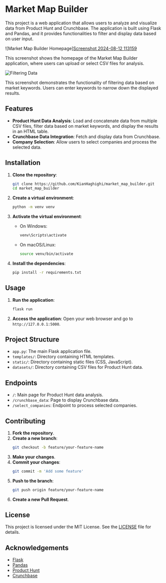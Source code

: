 ﻿# Market Map Builder

This project is a web application that allows users to analyze and visualize data from Product Hunt and Crunchbase. The application is built using Flask and Pandas, and it provides functionalities to filter and display data based on user input.

![Market Map Builder Homepage][Screenshot 2024-08-12 113159](https://github.com/user-attachments/assets/7927ca1a-3d6c-4485-a7bc-f54a053be0fe)

This screenshot shows the homepage of the Market Map Builder application, where users can upload or select CSV files for analysis.

![Filtering Data](https://github.com/user-attachments/assets/d54c4c5b-0ec3-45aa-afbc-c4a32e89adfe)


This screenshot demonstrates the functionality of filtering data based on market keywords. Users can enter keywords to narrow down the displayed results.


## Features

- **Product Hunt Data Analysis**: Load and concatenate data from multiple CSV files, filter data based on market keywords, and display the results in an HTML table.
- **Crunchbase Data Integration**: Fetch and display data from Crunchbase.
- **Company Selection**: Allow users to select companies and process the selected data.

## Installation

1. **Clone the repository**:
    ```sh
    git clone https://github.com/KianHaghighi/market_map_builder.git
    cd market_map_builder
    ```

2. **Create a virtual environment**:
    ```sh
    python -m venv venv
    ```

3. **Activate the virtual environment**:
    - On Windows:
        ```sh
        venv\Scripts\activate
        ```
    - On macOS/Linux:
        ```sh
        source venv/bin/activate
        ```

4. **Install the dependencies**:
    ```sh
    pip install -r requirements.txt
    ```

## Usage

1. **Run the application**:
    ```sh
    flask run
    ```

2. **Access the application**:
    Open your web browser and go to `http://127.0.0.1:5000`.

## Project Structure

- `app.py`: The main Flask application file.
- `templates/`: Directory containing HTML templates.
- `static/`: Directory containing static files (CSS, JavaScript).
- `datasets/`: Directory containing CSV files for Product Hunt data.

## Endpoints

- `/`: Main page for Product Hunt data analysis.
- `/crunchbase_data`: Page to display Crunchbase data.
- `/select_companies`: Endpoint to process selected companies.

## Contributing

1. **Fork the repository**.
2. **Create a new branch**:
    ```sh
    git checkout -b feature/your-feature-name
    ```
3. **Make your changes**.
4. **Commit your changes**:
    ```sh
    git commit -m 'Add some feature'
    ```
5. **Push to the branch**:
    ```sh
    git push origin feature/your-feature-name
    ```
6. **Create a new Pull Request**.

## License

This project is licensed under the MIT License. See the [LICENSE](LICENSE) file for details.

## Acknowledgements

- [Flask](https://flask.palletsprojects.com/)
- [Pandas](https://pandas.pydata.org/)
- [Product Hunt](https://www.producthunt.com/)
- [Crunchbase](https://www.crunchbase.com/)
